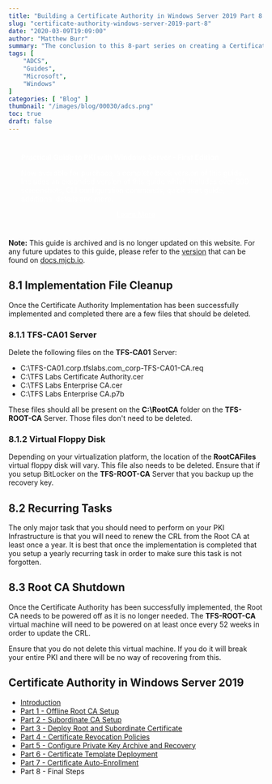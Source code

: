 ```yaml
---
title: "Building a Certificate Authority in Windows Server 2019 Part 8 - Final Steps"
slug: "certificate-authority-windows-server-2019-part-8"
date: "2020-03-09T19:09:00"
author: "Matthew Burr"
summary: "The conclusion to this 8-part series on creating a Certificate Authority in Windows Server 2019 using Active Directory Certificate Services."
tags: [
    "ADCS",
    "Guides",
    "Microsoft",
    "Windows"
]
categories: [ "Blog" ]
thumbnail: "/images/blog/00030/adcs.png"
toc: true
draft: false
---
```


<style type="text/css">
.pki-header {
    background-image: url("/images/blog/00030/pki-background.jpg");
    padding-top: 25px;
    padding-left: 25px;
    padding-right: 25px;
    color: #ffffff;
}
</style>

<div class="pki-header">
<strong>Practical Guide to PKI with Windows Server - First Edition</strong>

Now available for purchase, a complete book version of this guide. Includes an expanded version of this guide which includes over 300 screenshots, CLI configuration commands, quick start guide, additional details and more.

<div style="text-align:center; padding-top: 0px; padding-bottom: 25px;">
    <a href="/publications/practical-guide-to-pki-with-windows-server-first-edition/" style="color: #ffffff; cursor: pointer;" class="button mt-1" role="button" title="Learn More">Learn More</a>
</div>
</div>

**Note:** This guide is archived and is no longer updated on this website. For any future updates to this guide, please refer to the [version](https://docs.mjcb.io/microsoft/windows-server/windows-server-roles-features/adcs/adcs-windows-server-2019/adcs-windows-server-2019-part-8/) that can be found on [docs.mjcb.io](https://docs.mjcb.io/).

## 8.1 Implementation File Cleanup ##

Once the Certificate Authority Implementation has been successfully implemented and completed there are a few files that should be deleted.

### 8.1.1 TFS-CA01 Server ##

Delete the following files on the **TFS-CA01** Server:

* C:\TFS-CA01.corp.tfslabs.com_corp-TFS-CA01-CA.req
* C:\TFS Labs Certificate Authority.cer
* C:\TFS Labs Enterprise CA.cer
* C:\TFS Labs Enterprise CA.p7b

These files should all be present on the **C:\RootCA** folder on the **TFS-ROOT-CA** Server. Those files don't need to be deleted.

### 8.1.2 Virtual Floppy Disk ##

Depending on your virtualization platform, the location of the **RootCAFiles** virtual floppy disk will vary. This file also needs to be deleted. Ensure that if you setup BitLocker on the **TFS-ROOT-CA** Server that you backup up the recovery key.

## 8.2 Recurring Tasks ##

The only major task that you should need to perform on your PKI Infrastructure is that you will need to renew the CRL from the Root CA at least once a year. It is best that once the implementation is completed that you setup a yearly recurring task in order to make sure this task is not forgotten.

## 8.3 Root CA Shutdown ##

Once the Certificate Authority has been successfully implemented, the Root CA needs to be powered off as it is no longer needed. The **TFS-ROOT-CA** virtual machine will need to be powered on at least once every 52 weeks in order to update the CRL.

Ensure that you do not delete this virtual machine. If you do it will break your entire PKI and there will be no way of recovering from this.

## Certificate Authority in Windows Server 2019 ##

* [Introduction](/blog/2020/03/09/certificate-authority-windows-server-2019)
* [Part 1 - Offline Root CA Setup](/blog/2020/03/09/certificate-authority-windows-server-2019-part-1)
* [Part 2 - Subordinate CA Setup](/blog/2020/03/09/certificate-authority-windows-server-2019-part-2)
* [Part 3 - Deploy Root and Subordinate Certificate](/blog/2020/03/09/certificate-authority-windows-server-2019-part-3)
* [Part 4 - Certificate Revocation Policies](/blog/2020/03/09/certificate-authority-windows-server-2019-part-4)
* [Part 5 - Configure Private Key Archive and Recovery](/blog/2020/03/09/certificate-authority-windows-server-2019-part-5)
* [Part 6 - Certificate Template Deployment](/blog/2020/03/09/certificate-authority-windows-server-2019-part-6)
* [Part 7 - Certificate Auto-Enrollment](/blog/2020/03/09/certificate-authority-windows-server-2019-part-7)
* Part 8 - Final Steps
